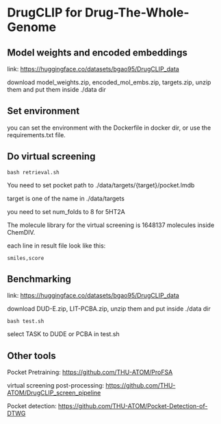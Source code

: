 # DrugCLIP for Drug-The-Whole-Genome


## Model weights and encoded embeddings

link: https://huggingface.co/datasets/bgao95/DrugCLIP_data

download model_weights.zip, encoded_mol_embs.zip, targets.zip, unzip them and put them inside ./data dir


## Set environment

you can set the environment with the Dockerfile in docker dir, or use the requirements.txt file.


## Do virtual screening 

```
bash retrieval.sh
```

You need to set pocket path to ./data/targets/{target}/pocket.lmdb

target is one of the name in ./data/targets

you need to set num_folds to 8 for 5HT2A 

The molecule library for the virtual screening is 1648137 molecules inside ChemDIV.

each line in result file look like this:


```
smiles,score
```


## Benchmarking

link: https://huggingface.co/datasets/bgao95/DrugCLIP_data

download DUD-E.zip, LIT-PCBA.zip, unzip them and put inside ./data dir


```
bash test.sh
```

select TASK to DUDE or PCBA in test.sh


## Other tools

Pocket Pretraining: https://github.com/THU-ATOM/ProFSA

virtual screening post-processing: https://github.com/THU-ATOM/DrugCLIP_screen_pipeline

Pocket detection: https://github.com/THU-ATOM/Pocket-Detection-of-DTWG








